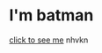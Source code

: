 # I'm batman

[click to see me](https://kartinkof.club/uploads/posts/2022-03/1648665567_1-kartinkof-club-p-betmen-smeshnie-kartinki-1.png)
nhvkn
